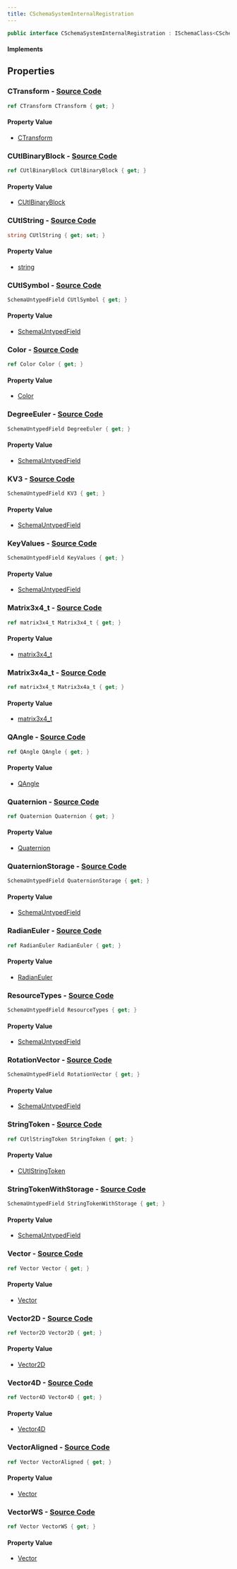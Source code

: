 ```yaml
---
title: CSchemaSystemInternalRegistration
---
```


```csharp
public interface CSchemaSystemInternalRegistration : ISchemaClass<CSchemaSystemInternalRegistration>, ISchemaField, ISchemaClass, INativeHandle
```

#### Implements

## Properties

### **CTransform** - [Source Code](https://github.com/swiftly-solution/swiftlys2/blob/main/managed/src/SwiftlyS2.Generated/Schemas/Interfaces/CSchemaSystemInternalRegistration.cs#L47)

```csharp
ref CTransform CTransform { get; }
```

#### Property Value

- [CTransform](/docs/api/shared/natives/ctransform)

### **CUtlBinaryBlock** - [Source Code](https://github.com/swiftly-solution/swiftlys2/blob/main/managed/src/SwiftlyS2.Generated/Schemas/Interfaces/CSchemaSystemInternalRegistration.cs#L52)

```csharp
ref CUtlBinaryBlock CUtlBinaryBlock { get; }
```

#### Property Value

- [CUtlBinaryBlock](/docs/api/shared/natives/cutlbinaryblock)

### **CUtlString** - [Source Code](https://github.com/swiftly-solution/swiftlys2/blob/main/managed/src/SwiftlyS2.Generated/Schemas/Interfaces/CSchemaSystemInternalRegistration.cs#L54)

```csharp
string CUtlString { get; set; }
```

#### Property Value

- [string](https://learn.microsoft.com/dotnet/api/system.string)

### **CUtlSymbol** - [Source Code](https://github.com/swiftly-solution/swiftlys2/blob/main/managed/src/SwiftlyS2.Generated/Schemas/Interfaces/CSchemaSystemInternalRegistration.cs#L57)

```csharp
SchemaUntypedField CUtlSymbol { get; }
```

#### Property Value

- [SchemaUntypedField](/docs/api/shared/schemas/schemauntypedfield)

### **Color** - [Source Code](https://github.com/swiftly-solution/swiftlys2/blob/main/managed/src/SwiftlyS2.Generated/Schemas/Interfaces/CSchemaSystemInternalRegistration.cs#L43)

```csharp
ref Color Color { get; }
```

#### Property Value

- [Color](/docs/api/shared/natives/color)

### **DegreeEuler** - [Source Code](https://github.com/swiftly-solution/swiftlys2/blob/main/managed/src/SwiftlyS2.Generated/Schemas/Interfaces/CSchemaSystemInternalRegistration.cs#L34)

```csharp
SchemaUntypedField DegreeEuler { get; }
```

#### Property Value

- [SchemaUntypedField](/docs/api/shared/schemas/schemauntypedfield)

### **KV3** - [Source Code](https://github.com/swiftly-solution/swiftlys2/blob/main/managed/src/SwiftlyS2.Generated/Schemas/Interfaces/CSchemaSystemInternalRegistration.cs#L68)

```csharp
SchemaUntypedField KV3 { get; }
```

#### Property Value

- [SchemaUntypedField](/docs/api/shared/schemas/schemauntypedfield)

### **KeyValues** - [Source Code](https://github.com/swiftly-solution/swiftlys2/blob/main/managed/src/SwiftlyS2.Generated/Schemas/Interfaces/CSchemaSystemInternalRegistration.cs#L50)

```csharp
SchemaUntypedField KeyValues { get; }
```

#### Property Value

- [SchemaUntypedField](/docs/api/shared/schemas/schemauntypedfield)

### **Matrix3x4_t** - [Source Code](https://github.com/swiftly-solution/swiftlys2/blob/main/managed/src/SwiftlyS2.Generated/Schemas/Interfaces/CSchemaSystemInternalRegistration.cs#L39)

```csharp
ref matrix3x4_t Matrix3x4_t { get; }
```

#### Property Value

- [matrix3x4_t](/docs/api/shared/natives/matrix3x4_t)

### **Matrix3x4a_t** - [Source Code](https://github.com/swiftly-solution/swiftlys2/blob/main/managed/src/SwiftlyS2.Generated/Schemas/Interfaces/CSchemaSystemInternalRegistration.cs#L41)

```csharp
ref matrix3x4_t Matrix3x4a_t { get; }
```

#### Property Value

- [matrix3x4_t](/docs/api/shared/natives/matrix3x4_t)

### **QAngle** - [Source Code](https://github.com/swiftly-solution/swiftlys2/blob/main/managed/src/SwiftlyS2.Generated/Schemas/Interfaces/CSchemaSystemInternalRegistration.cs#L26)

```csharp
ref QAngle QAngle { get; }
```

#### Property Value

- [QAngle](/docs/api/shared/natives/qangle)

### **Quaternion** - [Source Code](https://github.com/swiftly-solution/swiftlys2/blob/main/managed/src/SwiftlyS2.Generated/Schemas/Interfaces/CSchemaSystemInternalRegistration.cs#L24)

```csharp
ref Quaternion Quaternion { get; }
```

#### Property Value

- [Quaternion](/docs/api/shared/natives/quaternion)

### **QuaternionStorage** - [Source Code](https://github.com/swiftly-solution/swiftlys2/blob/main/managed/src/SwiftlyS2.Generated/Schemas/Interfaces/CSchemaSystemInternalRegistration.cs#L37)

```csharp
SchemaUntypedField QuaternionStorage { get; }
```

#### Property Value

- [SchemaUntypedField](/docs/api/shared/schemas/schemauntypedfield)

### **RadianEuler** - [Source Code](https://github.com/swiftly-solution/swiftlys2/blob/main/managed/src/SwiftlyS2.Generated/Schemas/Interfaces/CSchemaSystemInternalRegistration.cs#L31)

```csharp
ref RadianEuler RadianEuler { get; }
```

#### Property Value

- [RadianEuler](/docs/api/shared/natives/radianeuler)

### **ResourceTypes** - [Source Code](https://github.com/swiftly-solution/swiftlys2/blob/main/managed/src/SwiftlyS2.Generated/Schemas/Interfaces/CSchemaSystemInternalRegistration.cs#L65)

```csharp
SchemaUntypedField ResourceTypes { get; }
```

#### Property Value

- [SchemaUntypedField](/docs/api/shared/schemas/schemauntypedfield)

### **RotationVector** - [Source Code](https://github.com/swiftly-solution/swiftlys2/blob/main/managed/src/SwiftlyS2.Generated/Schemas/Interfaces/CSchemaSystemInternalRegistration.cs#L29)

```csharp
SchemaUntypedField RotationVector { get; }
```

#### Property Value

- [SchemaUntypedField](/docs/api/shared/schemas/schemauntypedfield)

### **StringToken** - [Source Code](https://github.com/swiftly-solution/swiftlys2/blob/main/managed/src/SwiftlyS2.Generated/Schemas/Interfaces/CSchemaSystemInternalRegistration.cs#L59)

```csharp
ref CUtlStringToken StringToken { get; }
```

#### Property Value

- [CUtlStringToken](/docs/api/shared/natives/cutlstringtoken)

### **StringTokenWithStorage** - [Source Code](https://github.com/swiftly-solution/swiftlys2/blob/main/managed/src/SwiftlyS2.Generated/Schemas/Interfaces/CSchemaSystemInternalRegistration.cs#L62)

```csharp
SchemaUntypedField StringTokenWithStorage { get; }
```

#### Property Value

- [SchemaUntypedField](/docs/api/shared/schemas/schemauntypedfield)

### **Vector** - [Source Code](https://github.com/swiftly-solution/swiftlys2/blob/main/managed/src/SwiftlyS2.Generated/Schemas/Interfaces/CSchemaSystemInternalRegistration.cs#L18)

```csharp
ref Vector Vector { get; }
```

#### Property Value

- [Vector](/docs/api/shared/natives/vector)

### **Vector2D** - [Source Code](https://github.com/swiftly-solution/swiftlys2/blob/main/managed/src/SwiftlyS2.Generated/Schemas/Interfaces/CSchemaSystemInternalRegistration.cs#L16)

```csharp
ref Vector2D Vector2D { get; }
```

#### Property Value

- [Vector2D](/docs/api/shared/natives/vector2d)

### **Vector4D** - [Source Code](https://github.com/swiftly-solution/swiftlys2/blob/main/managed/src/SwiftlyS2.Generated/Schemas/Interfaces/CSchemaSystemInternalRegistration.cs#L45)

```csharp
ref Vector4D Vector4D { get; }
```

#### Property Value

- [Vector4D](/docs/api/shared/natives/vector4d)

### **VectorAligned** - [Source Code](https://github.com/swiftly-solution/swiftlys2/blob/main/managed/src/SwiftlyS2.Generated/Schemas/Interfaces/CSchemaSystemInternalRegistration.cs#L22)

```csharp
ref Vector VectorAligned { get; }
```

#### Property Value

- [Vector](/docs/api/shared/natives/vector)

### **VectorWS** - [Source Code](https://github.com/swiftly-solution/swiftlys2/blob/main/managed/src/SwiftlyS2.Generated/Schemas/Interfaces/CSchemaSystemInternalRegistration.cs#L20)

```csharp
ref Vector VectorWS { get; }
```

#### Property Value

- [Vector](/docs/api/shared/natives/vector)

